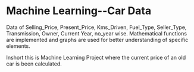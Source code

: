 # Machine Learning--Car Data

Data of Selling_Price,	Present_Price,	Kms_Driven,	Fuel_Type,	Seller_Type,	Transmission,	Owner,	Current Year,	no_year wise.
Mathematical functions are implemented and graphs are used for better understanding of specific elements.

Inshort this is Machine Learning Project where the current price of an old car is been calculated.
